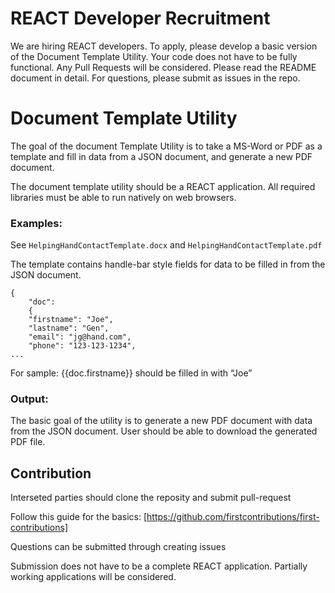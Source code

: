 # REACT Developer Recruitment

We are hiring REACT developers. To apply, please develop a basic version of the Document Template Utility. Your code does not have to be fully functional. Any Pull Requests will be considered. Please read the README document in detail. For questions, please submit as issues in the repo.

# Document Template Utility

The goal of the document Template Utility is to take a MS-Word or PDF as a template and fill in data from a JSON document, and generate a new PDF document.

The document template utility should be a REACT application. 
All required libraries must be able to run natively on web browsers.

### Examples:

See `HelpingHandContactTemplate.docx` and `HelpingHandContactTemplate.pdf` 

The template contains handle-bar style fields for data to be filled in from the JSON document.

```
{
	"doc":
	{
	"firstname": "Joe",
	"lastname": "Gen",
	"email": "jg@hand.com",
	"phone": "123-123-1234",
...
```


For sample: {{doc.firstname}} should be filled in with “Joe”

### Output:
The basic goal of the utility is to generate a new PDF document with data from the JSON document.
User should be able to download the generated PDF file.

## Contribution
Interseted parties should clone the reposity and submit pull-request

Follow this guide for the basics:
[https://github.com/firstcontributions/first-contributions]


Questions can be submitted through creating issues

Submission does not have to be a complete REACT application. Partially working applications will be considered.

